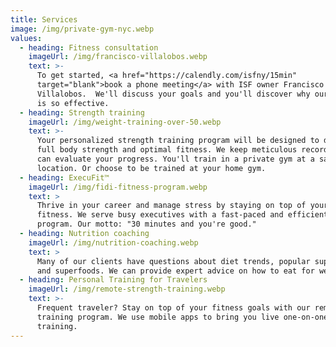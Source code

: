 ```yaml
---
title: Services
image: /img/private-gym-nyc.webp
values:
  - heading: Fitness consultation
    imageUrl: /img/francisco-villalobos.webp
    text: >-
      To get started, <a href="https://calendly.com/isfny/15min"
      target="blank">book a phone meeting</a> with ISF owner Francisco
      Villalobos.  We'll discuss your goals and you'll discover why our training
      is so effective.
  - heading: Strength training
    imageUrl: /img/weight-training-over-50.webp
    text: >-
      Your personalized strength training program will be designed to develop
      full body strength and optimal fitness. We keep meticulous records so you
      can evaluate your progress. You'll train in a private gym at a safe
      location. Or choose to be trained at your home gym. 
  - heading: ExecuFit™
    imageUrl: /img/fidi-fitness-program.webp
    text: >
      Thrive in your career and manage stress by staying on top of your physical
      fitness. We serve busy executives with a fast-paced and efficient workout
      program. Our motto: "30 minutes and you're good."
  - heading: Nutrition coaching
    imageUrl: /img/nutrition-coaching.webp
    text: >
      Many of our clients have questions about diet trends, popular supplements,
      and superfoods. We can provide expert advice on how to eat for wellness. 
  - heading: Personal Training for Travelers
    imageUrl: /img/remote-strength-training.webp
    text: >-
      Frequent traveler? Stay on top of your fitness goals with our remote
      training program. We use mobile apps to bring you live one-on-one
      training.
---
```


